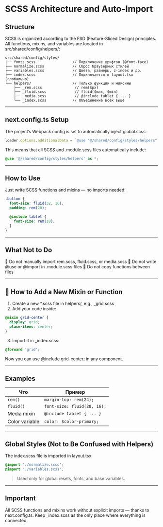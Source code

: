 # SCSS Architecture and Auto-Import

## Structure

SCSS is organized according to the FSD (Feature-Sliced Design) principles. All functions, mixins, and variables are 
located in src/shared/config/helpers/:

```
src/shared/config/styles/
├── fonts.scss                 // Подключение шрифтов (@font-face)
├── normalize.scss             // Сброс браузерных стилей
├── variables.scss             // Цвета, размеры, z-index и др.
├── index.scss                 // Подключается в layout.tsx (глобально)
└── helpers/                   // Только функции и миксины
    ├── _rem.scss               // rem($px)
    ├── _fluid.scss             // fluid($max, $min)
    ├── _media.scss             // @include tablet { ... }
    └── _index.scss            // Объединение всех выше
```

---

## next.config.ts Setup

The project’s Webpack config is set to automatically inject global.scss:

```ts
loader.options.additionalData = `@use "@/shared/config/styles/helpers" as *;`
```

This means that all SCSS and .module.scss files automatically include:

```scss
@use '@/shared/config/styles/helpers' as *;
```

---

## How to Use

Just write SCSS functions and mixins — no imports needed:

```scss
.button {
  font-size: fluid(32, 16);
  padding: rem(20);

  @include tablet {
    font-size: rem(18);
  }
}
```

---

## What Not to Do

🚫 Do not manually import rem.scss, fluid.scss, or media.scss
🚫 Do not write @use or @import in .module.scss files
🚫 Do not copy functions between files

---

## 🧱 How to Add a New Mixin or Function

1. Create a new *.scss file in helpers/, e.g., _grid.scss
2. Add your code inside:

```scss
@mixin grid-center {
  display: grid;
  place-items: center;
}
```

3. Import it in _index.scss:

```scss
@forward 'grid';
```

Now you can use @include grid-center; in any component.

---

## Examples

| Что                | Пример                      |
| ------------------ | --------------------------- |
| `rem()`            | `margin-top: rem(24);`      |
| `fluid()`          | `font-size: fluid(28, 16);` |
| Media mixin        | `@include tablet { ... }`   |
| Color variable	 | `color: $color-primary;`    |

---

## Global Styles (Not to Be Confused with Helpers)

The index.scss file is imported in layout.tsx:

```scss
@import './normalize.scss';
@import './variables.scss';
```

> Used only for global resets, fonts, and base variables.

---

## Important

All SCSS functions and mixins work without explicit imports — thanks to next.config.ts.
Keep _index.scss as the only place where everything is connected.
